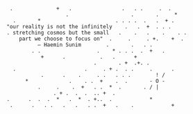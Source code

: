      .              +   .                .   . .     .  .
                       .                    .       .     *
      .       *                        . . . .  .   .  + .
    "our reality is not the infinitely    .   .  +  . . .
    . stretching cosmos but the small   .    .   .    .    . .
        part we choose to focus on"  .     .     . +.    +  .
              — Haemin Sunim        .       .   . .
            . .                  .    * . . .  .  +   .
               +      .           .   .      +
                                .       . +  .+. .
      .                      .     . + .  . .     .      .
               .      .    .     . .   . . .        ! /
          *             .    . .  +    .  .       - O -
              .     .    .  +   . .  *  .       . / |
                   . + .  .  .  .. +  .
    .      .  .  .  *   .  *  . +..  .            *
     .      .   . .   .   .   . .  +   .    .            +
     
 

